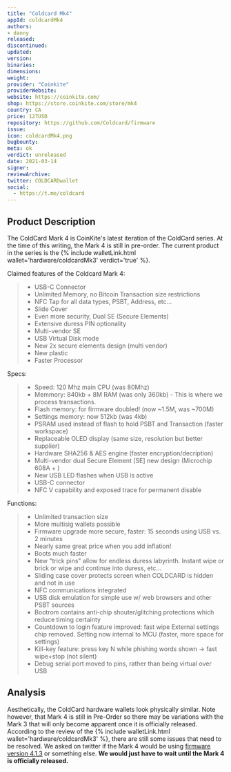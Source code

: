 ```yaml
---
title: "Coldcard Mk4"
appId: coldcardMk4
authors:
- danny
released: 
discontinued: 
updated: 
version: 
binaries: 
dimensions: 
weight: 
provider: "Coinkite"
providerWebsite: 
website: https://coinkite.com/
shop: https://store.coinkite.com/store/mk4
country: CA
price: 127USD
repository: https://github.com/Coldcard/firmware
issue: 
icon: coldcardMk4.png
bugbounty: 
meta: ok
verdict: unreleased
date: 2021-03-14
signer: 
reviewArchive: 
twitter: COLDCARDwallet
social: 
  - https://t.me/coldcard
---
```


## Product Description 

The ColdCard Mark 4 is CoinKite's latest iteration of the ColdCard series. At the time of this writing, the Mark 4 is still in pre-order. The current product in the series is the {% include walletLink.html wallet='hardware/coldcardMk3' verdict='true' %}. 

Claimed features of the Coldcard Mark 4:

> - USB-C Connector
> - Unlimited Memory, no Bitcoin Transaction size restrictions
> - NFC Tap for all data types, PSBT, Address, etc...
> - Slide Cover
> - Even more security, Dual SE (Secure Elements)
> - Extensive duress PIN optionality
> - Multi-vendor SE
> - USB Virtual Disk mode
> - New 2x secure elements design (multi vendor)
> - New plastic
> - Faster Processor

Specs:

> - Speed: 120 Mhz main CPU (was 80Mhz)
> - Memmory: 840kb + 8M RAM (was only 360kb) - This is where we process transactions.
> - Flash memory: for firmware doubled! (now ~1.5M, was ~700M)
> - Settings memory: now 512kb (was 4kb)
> - PSRAM used instead of flash to hold PSBT and Transaction (faster workspace)
> - Replaceable OLED display (same size, resolution but better supplier)
> - Hardware SHA256 & AES engine (faster encryption/decription)
> - Multi-vendor dual Secure Element [SE] new design (Microchip 608A + )
> - New USB LED flashes when USB is active
> - USB-C connector
> - NFC V capability and exposed trace for permanent disable

Functions: 

> - Unlimited transaction size
> - More multisig wallets possible
> - Firmware upgrade more secure, faster: 15 seconds using USB vs. 2 minutes
> - Nearly same great price when you add inflation!
> - Boots much faster
> - New "trick pins" allow for endless duress labyrinth. Instant wipe or brick or wipe and continue into duress, etc...
> - Sliding case cover protects screen when COLDCARD is hidden and not in use
> - NFC communications integrated
> - USB disk emulation for simple use w/ web browsers and other PSBT sources
> - Bootrom contains anti-chip shouter/glitching protections which reduce timing certainty
> - Countdown to login feature improved: fast wipe
External settings chip removed. Setting now internal to MCU (faster, more space for settings)
> - Kill-key feature: press key N while phishing words shown -> fast wipe+stop (not silent)
> - Debug serial port moved to pins, rather than being virtual over USB

## Analysis 

Aesthetically, the ColdCard hardware wallets look physically similar. Note however, that Mark 4 is still in Pre-Order so there may be variations with the Mark 3 that will only become apparent once it is officially released. According to the review of the {% include walletLink.html wallet='hardware/coldcardMk3' %}, there are still some issues that need to be resolved. We asked on twitter if the Mark 4 would be using [firmware version 4.1.3](https://twitter.com/BitcoinWalletz/status/1503293167478931463) or something else. **We would just have to wait until the Mark 4 is officially released.**

